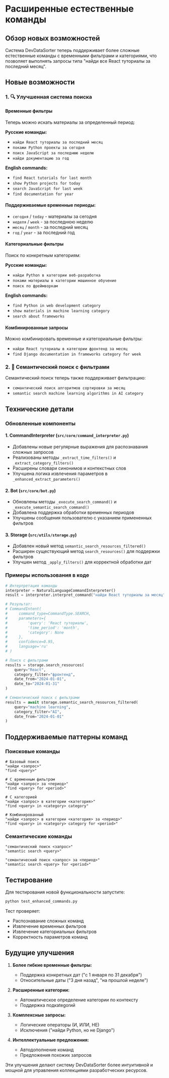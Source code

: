 # Расширенные естественные команды

## Обзор новых возможностей

Система DevDataSorter теперь поддерживает более сложные естественные команды с временными фильтрами и категориями, что позволяет выполнять запросы типа "найди все React туториалы за последний месяц".

## Новые возможности

### 1. 🔍 Улучшенная система поиска

#### Временные фильтры
Теперь можно искать материалы за определенный период:

**Русские команды:**
- `найди React туториалы за последний месяц`
- `покажи Python проекты за сегодня`
- `поиск JavaScript за последнюю неделю`
- `найди документацию за год`

**English commands:**
- `find React tutorials for last month`
- `show Python projects for today`
- `search JavaScript for last week`
- `find documentation for year`

#### Поддерживаемые временные периоды:
- `сегодня` / `today` - материалы за сегодня
- `неделя` / `week` - за последнюю неделю
- `месяц` / `month` - за последний месяц
- `год` / `year` - за последний год

#### Категориальные фильтры
Поиск по конкретным категориям:

**Русские команды:**
- `найди Python в категории веб-разработка`
- `покажи материалы в категории машинное обучение`
- `поиск по фреймворкам`

**English commands:**
- `find Python in web development category`
- `show materials in machine learning category`
- `search about frameworks`

#### Комбинированные запросы
Можно комбинировать временные и категориальные фильтры:

- `найди React туториалы в категории фронтенд за месяц`
- `find Django documentation in frameworks category for week`

### 2. 🧠 Семантический поиск с фильтрами

Семантический поиск теперь также поддерживает фильтрацию:

- `семантический поиск алгоритмов сортировки за месяц`
- `semantic search machine learning algorithms in AI category`

## Технические детали

### Обновленные компоненты

#### 1. CommandInterpreter (`src/core/command_interpreter.py`)
- Добавлены новые регулярные выражения для распознавания сложных запросов
- Реализованы методы `_extract_time_filters()` и `_extract_category_filters()`
- Расширены словари синонимов и контекстных слов
- Улучшена логика извлечения параметров в `_enhanced_extract_parameters()`

#### 2. Bot (`src/core/bot.py`)
- Обновлены методы `_execute_search_command()` и `_execute_semantic_search_command()`
- Добавлена поддержка обработки временных периодов
- Улучшены сообщения пользователю с указанием примененных фильтров

#### 3. Storage (`src/utils/storage.py`)
- Добавлен новый метод `semantic_search_resources_filtered()`
- Расширен существующий метод `search_resources()` для поддержки фильтров
- Улучшен метод `_apply_filters()` для корректной обработки дат

### Примеры использования в коде

```python
# Интерпретация команды
interpreter = NaturalLanguageCommandInterpreter()
result = interpreter.interpret_command("найди React туториалы за месяц")

# Результат:
# CommandIntent(
#     command_type=CommandType.SEARCH,
#     parameters={
#         'query': 'React туториалы',
#         'time_period': 'month',
#         'category': None
#     },
#     confidence=0.95,
#     language='ru'
# )

# Поиск с фильтрами
results = storage.search_resources(
    query="React",
    category_filter="фронтенд",
    date_from="2024-01-01",
    date_to="2024-01-31"
)

# Семантический поиск с фильтрами
results = await storage.semantic_search_resources_filtered(
    query="machine learning",
    category_filter="AI",
    date_from="2024-01-01"
)
```

## Поддерживаемые паттерны команд

### Поисковые команды
```
# Базовый поиск
"найди <запрос>"
"find <query>"

# С временным фильтром
"найди <запрос> за <период>"
"find <query> for <period>"

# С категорией
"найди <запрос> в категории <категория>"
"find <query> in <category> category"

# Комбинированный
"найди <запрос> в категории <категория> за <период>"
"find <query> in <category> category for <period>"
```

### Семантические команды
```
"семантический поиск <запрос>"
"semantic search <query>"

"семантический поиск <запрос> за <период>"
"semantic search <query> for <period>"
```

## Тестирование

Для тестирования новой функциональности запустите:

```bash
python test_enhanced_commands.py
```

Тест проверяет:
- Распознавание сложных команд
- Извлечение временных фильтров
- Извлечение категориальных фильтров
- Корректность параметров команд

## Будущие улучшения

1. **Более гибкие временные фильтры:**
   - Поддержка конкретных дат ("с 1 января по 31 декабря")
   - Относительные даты ("3 дня назад", "на прошлой неделе")

2. **Расширенные категории:**
   - Автоматическое определение категории по контексту
   - Поддержка подкategorий

3. **Комплексные запросы:**
   - Логические операторы (И, ИЛИ, НЕ)
   - Исключения ("найди Python, но не Django")

4. **Интеллектуальные предложения:**
   - Автодополнение команд
   - Предложения похожих запросов

Эти улучшения делают систему DevDataSorter более интуитивной и мощной для управления коллекциями разработческих ресурсов.